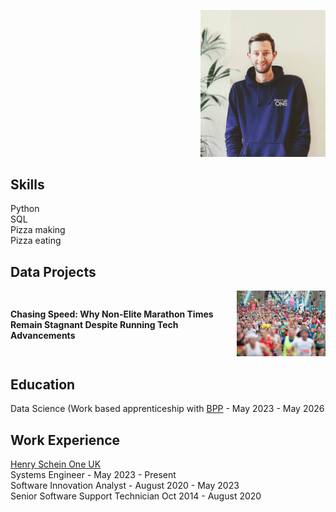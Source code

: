 
<p align="right">
  <img src="assets/profile.jpg" alt="Profile Image" width="200" />
</p>

## Skills
Python  
SQL  
Pizza making  
Pizza eating  

## Data Projects  

<div style="display: flex; align-items: center; justify-content: space-between;">
  <div>
    <h4>Chasing Speed: Why Non-Elite Marathon Times Remain Stagnant Despite Running Tech Advancements</h4>
    <p>
    </p>
  </div>
  <a href="https://github.com/craigobee/ldnmarathonfinishers" target="_blank">
    <img src="assets/marathon.jpg" alt="London Marathon" width="275">
  </a>
</div>



## Education
Data Science (Work based apprenticeship with [BPP](https://www.bpp.com/) - May 2023 - May 2026


## Work Experience
[Henry Schein One UK](https://www.linkedin.com/company/henry-schein-one-uk/posts/?feedView=all)  
Systems Engineer - May 2023 - Present  
Software Innovation Analyst - August 2020 - May 2023  
Senior Software Support Technician Oct 2014 - August 2020  





